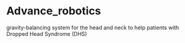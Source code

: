# Advance_robotics
gravity-balancing system for the head and neck to help patients with Dropped Head Syndrome (DHS)
